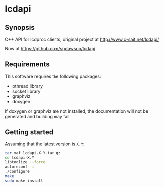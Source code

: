 # lcdapi

## Synopsis

C++ API for lcdproc clients, original project at http://www.c-sait.net/lcdapi/

Now at https://github.com/spdawson/lcdapi

## Requirements

This software requires the following packages:

<ul>
  <li>pthread library</li>
  <li>socket library</li>
  <li>graphviz</li>
  <li>doxygen</li>
</ul>

If doxygen or graphviz are not installed, the documentation will not be generated and building may fail.

## Getting started

Assuming that the latest version is `X.Y`:

```sh
tar xaf lcdapi-X.Y.tar.gz
cd lcdapi-X.Y
libtoolize --force
autoreconf -i
./configure
make
sudo make install
```
